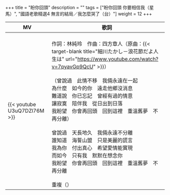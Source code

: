 +++
title = "盼你回頭"
description = ""
tags = ["盼你回頭 你要相信我（星馬）", "國語老歌精選4 無言的結局／我怎麼哭了（台）"]
weight = 12
+++

MV  | 歌詞  
--------------|-------
{{< youtube U3uQ7DZl76M >}}|<br/>作詞：林純玲　作曲：四方章人（原曲：{{< target-blank title="細川たかし－浪花節だよ人生は" url="https://www.youtube.com/watch?v=7pyavGp9QcU" >}}）<br/><br/>（曾說過　此情不移　我倆永遠在一起<br/> 為什麼　如今的你　遠走他鄉沒消息<br/>難道說　你已忘記　曾經有過的情意<br/>讓寂寞　陪伴我　從日出到日落<br/> 我盼望　你會再回頭　回到這裡　重溫舊夢　不再分離）<br/><br/>曾說過　天長地久　我倆永遠不分離<br/>誰知道　海誓山盟　只是美麗的謊言<br/>我為你　付出真心　希望愛情能實現<br/>而如今　只有我　默默在想念你<br/>我盼望　你會再回頭　回到這裡　重溫舊夢　不再分離<br/><br/>重複（）